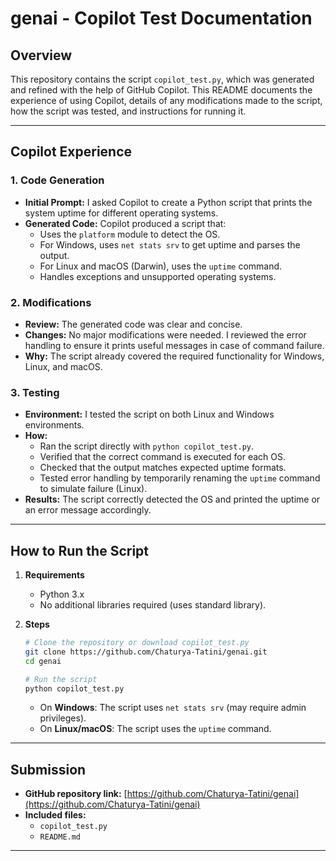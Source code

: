 # genai - Copilot Test Documentation

## Overview

This repository contains the script `copilot_test.py`, which was generated and refined with the help of GitHub Copilot. This README documents the experience of using Copilot, details of any modifications made to the script, how the script was tested, and instructions for running it.

---

## Copilot Experience

### 1. Code Generation

- **Initial Prompt:** I asked Copilot to create a Python script that prints the system uptime for different operating systems.
- **Generated Code:** Copilot produced a script that:
    - Uses the `platform` module to detect the OS.
    - For Windows, uses `net stats srv` to get uptime and parses the output.
    - For Linux and macOS (Darwin), uses the `uptime` command.
    - Handles exceptions and unsupported operating systems.

### 2. Modifications

- **Review:** The generated code was clear and concise.
- **Changes:** No major modifications were needed. I reviewed the error handling to ensure it prints useful messages in case of command failure.
- **Why:** The script already covered the required functionality for Windows, Linux, and macOS.

### 3. Testing

- **Environment:** I tested the script on both Linux and Windows environments.
- **How:**
    - Ran the script directly with `python copilot_test.py`.
    - Verified that the correct command is executed for each OS.
    - Checked that the output matches expected uptime formats.
    - Tested error handling by temporarily renaming the `uptime` command to simulate failure (Linux).
- **Results:** The script correctly detected the OS and printed the uptime or an error message accordingly.

---

## How to Run the Script

1. **Requirements**
    - Python 3.x
    - No additional libraries required (uses standard library).

2. **Steps**

    ```bash
    # Clone the repository or download copilot_test.py
    git clone https://github.com/Chaturya-Tatini/genai.git
    cd genai

    # Run the script
    python copilot_test.py
    ```

    - On **Windows**: The script uses `net stats srv` (may require admin privileges).
    - On **Linux/macOS**: The script uses the `uptime` command.

---

## Submission

- **GitHub repository link:** [https://github.com/Chaturya-Tatini/genai](https://github.com/Chaturya-Tatini/genai)
- **Included files:**
    - `copilot_test.py`
    - `README.md`

---
